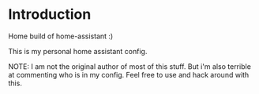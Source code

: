 # Introduction

Home build of home-assistant :)


This is my personal home assistant config.

NOTE: I am not the original author of most of this stuff. But i'm also terrible at commenting who is in my config. Feel free to use and hack around with this.

